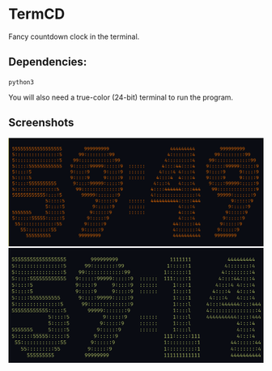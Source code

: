# TermCD
Fancy countdown clock in the terminal.

## Dependencies:
`python3`

You will also need a true-color (24-bit) terminal to run the program.

## Screenshots
![](./docs/sshot1.png)
![](./docs/sshot2.png)
